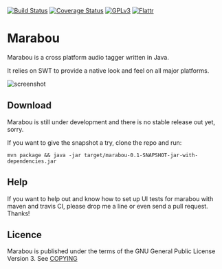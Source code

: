 [![Build Status](https://secure.travis-ci.org/hennr/marabou.png?branch=master)](http://travis-ci.org/hennr/marabou)
[![Coverage Status](https://coveralls.io/repos/hennr/marabou/badge.svg?branch=master)](https://coveralls.io/r/hennr/marabou)
[![GPLv3](https://img.shields.io/badge/licence-GPLv3-brightgreen.svg)](http://www.gnu.org/licenses/gpl-3.0.html)
[![Flattr](http://api.flattr.com/button/flattr-badge-large.png)](https://flattr.com/submit/auto?user_id=hennr&url=https://github.com/hennr/marabou&title=marabou&language=java&tags=github&category=software)


Marabou
=======
Marabou is a cross platform audio tagger written in Java.

It relies on SWT to provide a native look and feel on all major platforms.

![screenshot](misc/screenshot-2015-03.png)

Download
--------
Marabou is still under development and there is no stable release out yet, sorry.

If you want to give the snapshot a try, clone the repo and run:
```
mvn package && java -jar target/marabou-0.1-SNAPSHOT-jar-with-dependencies.jar
```

Help
----
If you want to help out and know how to set up UI tests for marabou with maven and travis CI, please drop me a line or even send a pull request. Thanks!

Licence
-------
Marabou is published under the terms of the GNU General Public License Version 3. See [COPYING](COPYING)
